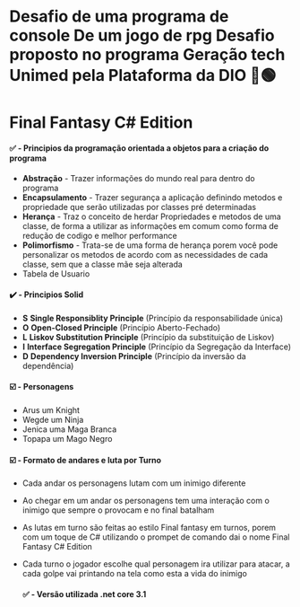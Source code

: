 # Desafio de uma programa de console De um jogo de rpg Desafio proposto no programa Geração tech Unimed pela Plataforma da DIO 📖🟢
# Final Fantasy C# Edition


 #### ✅ - Principios da programação orientada a objetos para a criação do programa
 * **Abstração** - Trazer informações do mundo real para dentro do programa
 * **Encapsulamento** - Trazer segurança a aplicação definindo metodos e propriedade que serão utilizadas por classes pré determinadas
 * **Herança** - Traz o conceito de herdar Propriedades e metodos de uma classe, de forma a utilizar as informações em comum como forma de redução de codigo e melhor performance
 * **Polimorfismo** - Trata-se de uma forma de herança porem você pode personalizar os metodos de acordo com as necessidades de cada classe, sem que a classe mãe seja alterada
 * Tabela de Usuario
 
 #### ✔️ - Principios Solid
 * **S**   **Single Responsiblity Principle** (Princípio da responsabilidade única)
 * **O**   **Open-Closed Principle** (Princípio Aberto-Fechado)
 * **L**   **Liskov Substitution Principle** (Princípio da substituição de Liskov)
 * **I**   **Interface Segregation Principle** (Princípio da Segregação da Interface)
 * **D**   **Dependency Inversion Principle** (Princípio da inversão da dependência)
  
 #### ☑️ - Personagens 
 * Arus um Knight
 * Wegde um Ninja
 * Jenica uma Maga Branca
 * Topapa um Mago Negro
 
  #### ☑️ - Formato de andares e luta por Turno
 * Cada andar os personagens lutam com um inimigo diferente
 * Ao chegar em um andar os personagens tem uma interação com o inimigo que sempre o provocam e no final batalham
 * As lutas em turno são feitas ao estilo Final fantasy em turnos, porem com um toque de C# utilizando o prompet de comando dai o nome Final Fantasy C# Edition
 * Cada turno o jogador escolhe qual personagem ira utilizar para atacar, a cada golpe vai printando na tela como esta a vida do inimigo
 
   #### ✅ - Versão utilizada .net core 3.1
